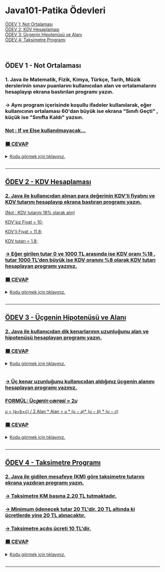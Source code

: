 # Java101-Patika Ödevleri

<a href='#Ödev 1'>ÖDEV 1: Not Ortalaması</a><br>
<a href='#Ödev 2'>ÖDEV 2: KDV Hesaplaması</a><br>
<a href='#Ödev 3'>ÖDEV 3: Üçgenin Hipotenüsü ve Alanı</a><br>
<a href='#Ödev 4'>ÖDEV 4: Taksimetre Programı</a><br><br><br>

## <p id = 'Ödev 1' > ÖDEV 1 - Not Ortalaması </p>

### 1. Java ile Matematik, Fizik, Kimya, Türkçe, Tarih, Müzik derslerinin sınav puanlarını kullanıcıdan alan ve ortalamalarını hesaplayıp ekrana bastırılan programı yazın.

### -> Aynı program içerisinde koşullu ifadeler kullanılarak, eğer kullanıcının ortalaması 60'dan büyük ise ekrana "Sınıfı Geçti" , küçük ise "Sınıfta Kaldı" yazsın.

### <u> Not : If ve Else kullanılmayacak...

### :green_square: CEVAP

<details>
<summary>Kodu görmek için tıklayınız.</summary>

```java
import java.util.Scanner;

public class Main {
    public static void main(String[] args) {

        Scanner scanner = new Scanner((System.in));

        System.out.print("Matematik notunuzu girin: ");
        int mat = scanner.nextInt();

        System.out.print("Fizik notunuzu girin: ");
        int fiz = scanner.nextInt();

        System.out.print("Kimya notunuzu girin: ");
        int kim = scanner.nextInt();

        System.out.print("Türkçe notunuzu girin: ");
        int tur = scanner.nextInt();

        System.out.print("Tarih notunuzu girin: ");
        int tar = scanner.nextInt();

        System.out.print("Müzik notunuzu girin: ");
        int muz = scanner.nextInt();

        int toplam = (mat + fiz + kim + tur + tar + muz);
        double ortalama = toplam / 6.0;
        System.out.println("Toplam notunuz: " + toplam + "\nOrtalamanız: " + ortalama);

        boolean durum = ortalama >= 60;
        System.out.println("Sınıfı geçme durumunuz: " + (durum == true ? "Geçti" : "Kaldı"));
    }
}
```
</details>
<br>

----------------------------------------------------------------------------------------------------

## <p id = 'Ödev 2' > ÖDEV 2 - KDV Hesaplaması </p>

### 2. Java ile kullanıcıdan alınan para değerinin KDV'li fiyatını ve KDV tutarını hesaplayıp ekrana bastıran programı yazın.

(Not : KDV tutarını 18% olarak alın)

KDV'siz Fiyat = 10;

KDV'li Fiyat = 11.8;

KDV tutarı = 1.8;

### -> Eğer girilen tutar 0 ve 1000 TL arasında ise KDV oranı %18 , tutar 1000 TL'den büyük ise KDV oranını %8 olarak KDV tutarı hesaplayan programı yazınız.

### :green_square: CEVAP

<details>
<summary>Kodu görmek için tıklayınız.</summary>

```java
import java.util.Scanner;

public class Main {
    public static void main(String[] args) {

        Scanner scanner = new Scanner((System.in));

        double kdv1 = 0.18;
        double kdv2 = 0.08;

        System.out.print("Ürünün KDV'siz fiyatını girin:");
        double anapara = scanner.nextDouble();

        boolean kosul = anapara>=0 && anapara<=1000;

        double kdv = (kosul) ? kdv1 : kdv2;
        double kdvliFiyat = (anapara * kdv) + anapara;

        System.out.println("Ürünün KDV'siz fiyatı: " + anapara + " TL" + "\nKDV tutarı: " + kdv + " TL" +
                            "\nÜrünün KDV'li fiyatı: " + kdvliFiyat + " TL");

    }
}
```
</details>
<br>

----------------------------------------------------------------------------------------------------

## <p id = 'Ödev 3' > ÖDEV 3 - Üçgenin Hipotenüsü ve Alanı </p>

### 2. Java ile kullanıcıdan dik kenarlarının uzunluğunu alan ve hipotenüsü hesaplayan programı yazın.

### :green_square: CEVAP

<details>
<summary>Kodu görmek için tıklayınız.</summary>

```java
import java.util.Scanner;

public class Main {
    public static void main(String[] args) {

        Scanner scanner = new Scanner((System.in));

        System.out.print("AB kenar uzunluğunu yazın: ");
        int kenar1 = scanner.nextInt();

        System.out.print("BC kenar uzunluğunu yazın: ");
        int kenar2 = scanner.nextInt();

        double hip = Math.sqrt((kenar1 * kenar1) + (kenar2 * kenar2));
        System.out.println("Hipotenüz uzunluğu: " + hip);

    }
}
```
</details>
<br>

### -> Üç kenar uzunluğunu kullanıcıdan aldığınız üçgenin alanını hesaplayan programı yazınız.
### FORMÜL: Üç𝑔𝑒𝑛𝑖𝑛 ç𝑒𝑣𝑟𝑒𝑠𝑖 = 2𝑢
𝑢 = (a+b+c) / 2
Alan * Alan = 𝑢 * (𝑢 − 𝑎)* (𝑢 − 𝑏) * (𝑢 − 𝑐)

### :green_square: CEVAP

<details>
<summary>Kodu görmek için tıklayınız.</summary>

```java
import java.util.Scanner;

public class Main {
    public static void main(String[] args) {

        Scanner scanner = new Scanner((System.in));

        System.out.print("AB kenar uzunluğunu yazın: ");
        int kenar1 = scanner.nextInt();

        System.out.print("BC kenar uzunluğunu yazın: ");
        int kenar2 = scanner.nextInt();

        System.out.print("AC kenar uzunluğunu yazın: ");
        int kenar3 = scanner.nextInt();

        double u = (kenar1 + kenar2 + kenar3)/2;
        double cevre = 2 * ((kenar1 + kenar2 + kenar3)/2);
        double alan = u * (u - kenar1) * (u - kenar2) * (u - kenar3);

        System.out.println("Üçgenin çevresi: " + cevre + "\nÜçgenin alanı: " + alan);

    }
}
```
</details>
<br>

----------------------------------------------------------------------------------------------------

## <p id = 'Ödev 4' > ÖDEV 4 - Taksimetre Programı </p>

### 2. Java ile gidilen mesafeye (KM) göre taksimetre tutarını ekrana yazdıran programı yazın.
### -> Taksimetre KM başına 2.20 TL tutmaktadır.
### -> Minimum ödenecek tutar 20 TL'dir. 20 TL altında ki ücretlerde yine 20 TL alınacaktır.
### -> Taksimetre açılış ücreti 10 TL'dir.

### :green_square: CEVAP

<details>
<summary>Kodu görmek için tıklayınız.</summary>

```java
import java.util.Scanner;

public class Main {
    public static void main(String[] args) {

        int km;
        double perKm = 2.20, startPrice = 10, total;
        Scanner scanner = new Scanner((System.in));

        System.out.print("Mesafeyi gidilen km cinsinden yazın: ");
        km=scanner.nextInt();

        total = (km * perKm);
        total += startPrice;

        boolean con = (total < 20);
        double check = (con) ? 20 : total;

        System.out.println("Toplam tutar: " + check);

    }
}
```
</details>
<br>

----------------------------------------------------------------------------------------------------